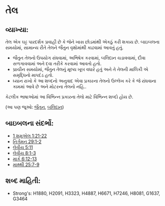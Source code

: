 # તેલ 

## વ્યાખ્યા: 

તેલ એક ઘટ્ટ પારદર્શક પ્રવાહી છે કે જેને ખાસ છોડમાંથી એકઠું કરી શકાય છે.
બાઇબલના સમયોમાં, સામાન્ય રીતે તેલને જૈતુન વૃક્ષોમાંથી કાઢવામાં આવતું હતું.

* જૈતુન તેલનો ઉપયોગ રાંધવામાં, અભિષેક કરવામાં, બલિદાન ચડાવવામાં, દીવા સળગાવવામાં અને દવા તરીકે કરવામાં આવતો હતો.
* પ્રાચીન સમયોમાં, જૈતુન તેલનું મૂલ્ય ખૂબ વધારે હતું અને તે તેલની માલિકી એ સમૃદ્ધિનો માપદંડ હતો.
* ધ્યાન રાખો કે આ શબ્દનો અનુવાદ એવા પ્રકારના તેલનો ઉલ્લેખ કરે કે જે રાંધવાના કામમાં આવે છે અને મોટરના તેલનો નહિ..

કેટલીક ભાષાઓમાં આ વિભિન્ન પ્રકારના તેલો માટે વિભિન્ન શબ્દો હોય છે.

(આ પણ જૂઓ: [જૈતુન](../other/olive.md), [બલિદાન](../other/sacrifice.md))

## બાઇબલના સંદર્ભો: 

* [1 શમુએલ 1:21-22](rc://gu/tn/help/2sa/01/21)
* [નિર્ગમન 29:1-2](rc://gu/tn/help/exo/29/01)
* [લેવીય 5:11](rc://gu/tn/help/lev/05/11)
* [લેવીય 8:1-3](rc://gu/tn/help/lev/08/01)
* [માર્ક 6:12-13](rc://gu/tn/help/mrk/06/12)
* [માથ્થી 25:7-9](rc://gu/tn/help/mat/25/07)

## શબ્દ માહિતી: 

* Strong's: H1880, H2091, H3323, H4887, H6671, H7246, H8081, G1637, G3464
